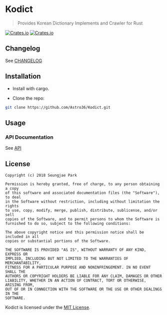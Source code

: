 # Kodict

> Provides Korean Dictionary Implements and Crawler for Rust

[![Crates.io](https://img.shields.io/crates/v/kodict.svg?style=for-the-badge)](https://crates.io/crates/kodict) [![Crates.io](https://img.shields.io/crates/d/kodict.svg?style=for-the-badge)](https://crates.io/crates/kodict)

## Changelog

See [CHANGELOG](./CHANGELOG.md)

## Installation

- Install with cargo.

- Clone the repo:

```bash
git clone https://github.com/Astro36/Kodict.git
```

## Usage

### API Documentation

See [API](https://docs.rs/kodict)

## License

```text
Copyright (c) 2018 Seungjae Park

Permission is hereby granted, free of charge, to any person obtaining a copy
of this software and associated documentation files (the "Software"), to deal
in the Software without restriction, including without limitation the rights
to use, copy, modify, merge, publish, distribute, sublicense, and/or sell
copies of the Software, and to permit persons to whom the Software is
furnished to do so, subject to the following conditions:

The above copyright notice and this permission notice shall be included in all
copies or substantial portions of the Software.

THE SOFTWARE IS PROVIDED "AS IS", WITHOUT WARRANTY OF ANY KIND, EXPRESS OR
IMPLIED, INCLUDING BUT NOT LIMITED TO THE WARRANTIES OF MERCHANTABILITY,
FITNESS FOR A PARTICULAR PURPOSE AND NONINFRINGEMENT. IN NO EVENT SHALL THE
AUTHORS OR COPYRIGHT HOLDERS BE LIABLE FOR ANY CLAIM, DAMAGES OR OTHER
LIABILITY, WHETHER IN AN ACTION OF CONTRACT, TORT OR OTHERWISE, ARISING FROM,
OUT OF OR IN CONNECTION WITH THE SOFTWARE OR THE USE OR OTHER DEALINGS IN THE
SOFTWARE.
```

Kodict is licensed under the [MIT License](./LICENSE).

